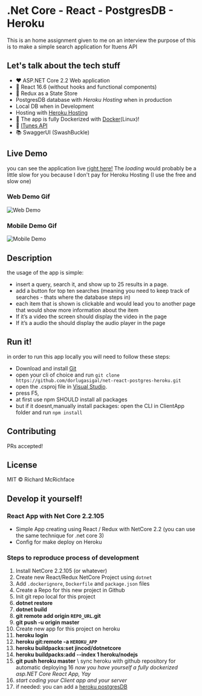 
# .Net Core - React - PostgresDB - Heroku

This is an home assignment given to me on an interview 
the purpose of this is to make a simple search application for Ituens API

## Let's talk about the tech stuff
 - :heart: ASP.NET Core 2.2 Web application 
 - :statue_of_liberty: React 16.6  (without hooks and functional components)
 - :convenience_store: Redux as a State Store
 - PostgresDB database with *Heroku Hosting* when in production
 - Local DB when in Development
 - Hosting with [Heroku Hosting](https://www.heroku.com/home)
 - :whale: The app is fully Dockerized with [Docker](https://www.docker.com/)(Linux)!
 - :musical_note: [ITunes API](https://affiliate.itunes.apple.com/resources/documentation/itunes-store-web-service-search-api/)
 - :books: SwaggerUI (SwashBuckle)


## Live Demo
you can see the application live [right here!](https://net-react-postgres.herokuapp.com/)
The *loading* would probably be a little slow for you because I don't pay for Heroku Hosting (I use the free and slow one)
### Web Demo Gif
![Web Demo](https://media.giphy.com/media/UWJbZt9sySzswmtByH/giphy.gif)
### Mobile Demo Gif
![Mobile Demo](https://media.giphy.com/media/Uto9gUIneKWgO1IBxb/giphy.gif)


## Description

the usage of the app is simple:
- insert a query, search it, and show up to 25 results in a page.
- add a button for top ten searches (meaning you need to keep track of searches - thats where the database steps in)
- each item that is shown is clickable and would lead you to another page that would show more information about the item
- If it’s a video the screen should display the video in the page
- If it’s a audio the should display the audio player in the page


## Run it!

in order to run this app locally you will need to follow these steps:
 - Download and install [Git](https://git-scm.com/downloads)
 - open your cli of choice and run `git clone https://github.com/dorlugasigal/net-react-postgres-heroku.git`
 - open the .csproj file in [Visual Studio](https://visualstudio.microsoft.com/downloads/).
 - press F5, 
 - at first use npm SHOULD install all packages
 - but if it doesnt,manually install packages: open the CLI in ClientApp folder and run `npm install`


## Contributing

PRs accepted!

## License

MIT © Richard McRichface

## Develop it yourself!
### React App with Net Core 2.2.105

- Simple App creating using React / Redux with NetCore 2.2 (you can use the same technique for .net core 3)
- Config for make deploy on Heroku

### Steps to reproduce process of development

1. Install NetCore 2.2.105 (or whatever)
2. Create new React/Redux NetCore Project using `dotnet`
3. Add `.dockerignore`, `Dockerfile` and `package.json` files 
4. Create a Repo for this new project in Github
5. Init git repo local for this project
6. **dotnet restore**
7. **dotnet build**
8. **git remote add origin `REPO_URL`.git**
9. **git push -u origin master**
10. Create new app for this project on heroku
11. **heroku login**
12. **heroku git:remote -a `HEROKU_APP`**
13. **heroku buildpacks:set jincod/dotnetcore**
14. **heroku buildpacks:add --index 1 heroku/nodejs**
15. **git push heroku master** \ sync heroku with github repository for automatic deploying
16  *now you have yourself a fully dockerized asp.NET Core React App, Yay*
17. *start coding your Client app and your server*
18. if needed: you can add a [heroku postgresDB ](https://www.heroku.com/postgres)
